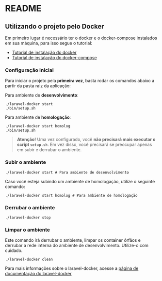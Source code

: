 # README #

## Utilizando o projeto pelo Docker

Em primeiro lugar é necessário ter o docker e o docker-compose instalados em sua máquina, para isso segue o tutorial:

* [Tutorial de instalação do docker](https://docs.docker.com/install/linux/docker-ce/ubuntu/)
* [Tutorial de instalação do docker-compose](https://docs.docker.com/compose/install/)

### Configuração inicial
Para iniciar o projeto pela **primeira vez**, basta rodar os comandos abaixo a partir da pasta raiz da aplicação:

Para ambiente de **desenvolvimento**:
```shell
./laravel-docker start
./bin/setup.sh
```

Para ambiente de **homologação**:
```shell
./laravel-docker start homolog
./bin/setup.sh
```

> **Atenção!** Uma vez configurado, você **não precisará mais executar o script `setup.sh`**.
Em vez disso, você precisará se preocupar apenas em subir e derrubar o ambiente.

### Subir o ambiente
```shell
./laravel-docker start # Para ambiente de desenvolvimento
```

Caso você esteja subindo um ambiente de homologação, utilize o seguinte comando:
```shell
./laravel-docker start homolog # Para ambiente de homologação
```

### Derrubar o ambiente
```shell
./laravel-docker stop
```

### Limpar o ambiente
Este comando irá derrubar o ambiente, limpar os container órfãos e derrubar a rede interna do ambiente de desenvolvimento. Utilize-o com cuidado.
```shell
./laravel-docker clean
```

Para mais informações sobre o laravel-docker, acesse a [página de documentação do laravel-docker](https://github.com/danilopinotti/laravel-docker-environment)
